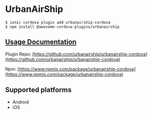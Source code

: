 # UrbanAirShip

```text
$ ionic cordova plugin add urbanairship-cordova
$ npm install @awesome-cordova-plugins/urbanairship
```

## [Usage Documentation](https://danielsogl.gitbook.io/awesome-cordova-plugins/plugins/urbanairship/)

Plugin Repo: [https://github.com/urbanairship/urbanairship-cordova](https://github.com/urbanairship/urbanairship-cordova)

Npm: [https://www.npmjs.com/package/urbanairship-cordova](https://www.npmjs.com/package/urbanairship-cordova)


## Supported platforms

* Android
* iOS

